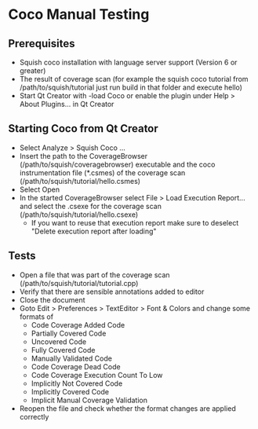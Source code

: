 # Coco Manual Testing

## Prerequisites

* Squish coco installation with language server support (Version 6 or greater)
* The result of coverage scan
(for example the squish coco tutorial from /path/to/squish/tutorial just run build in that folder and execute hello)
* Start Qt Creator with -load Coco or enable the plugin under Help > About Plugins... in Qt Creator

## Starting Coco from Qt Creator

* Select Analyze > Squish Coco ...
* Insert the path to the CoverageBrowser (/path/to/squish/coveragebrowser)
executable and the coco instrumentation file (*.csmes) of the coverage scan (/path/to/squish/tutorial/hello.csmes)
* Select Open
* In the started CoverageBrowser select File > Load Execution Report... and select
the .csexe for the coverage scan (/path/to/squish/tutorial/hello.csexe)
    * If you want to reuse that execution report make sure to deselect "Delete execution report after loading"

## Tests

* Open a file that was part of the coverage scan (/path/to/squish/tutorial/tutorial.cpp)
* Verify that there are sensible annotations added to editor
* Close the document
* Goto Edit > Preferences > TextEditor > Font & Colors and change some formats of
    * Code Coverage Added Code
    * Partially Covered Code
    * Uncovered Code
    * Fully Covered Code
    * Manually Validated Code
    * Code Coverage Dead Code
    * Code Coverage Execution Count To Low
    * Implicitly Not Covered Code
    * Implicitly Covered Code
    * Implicit Manual Coverage Validation
* Reopen the file and check whether the format changes are applied correctly
